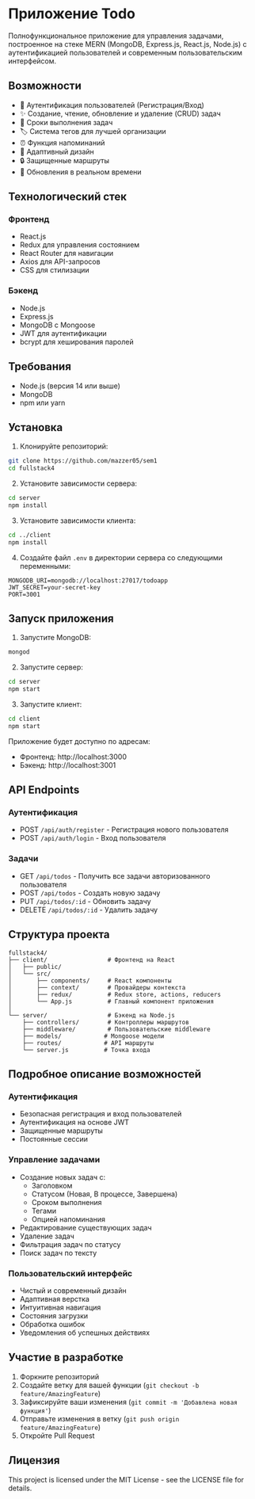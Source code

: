 # Приложение Todo

Полнофункциональное приложение для управления задачами, построенное на стеке MERN (MongoDB, Express.js, React.js, Node.js) с аутентификацией пользователей и современным пользовательским интерфейсом.

## Возможности

- 🔐 Аутентификация пользователей (Регистрация/Вход)
- ✨ Создание, чтение, обновление и удаление (CRUD) задач
- 📅 Сроки выполнения задач
- 🏷️ Система тегов для лучшей организации
- ⏰ Функция напоминаний
- 📱 Адаптивный дизайн
- 🔒 Защищенные маршруты
- 🔄 Обновления в реальном времени

## Технологический стек

### Фронтенд
- React.js
- Redux для управления состоянием
- React Router для навигации
- Axios для API-запросов
- CSS для стилизации

### Бэкенд
- Node.js
- Express.js
- MongoDB с Mongoose
- JWT для аутентификации
- bcrypt для хеширования паролей

## Требования

- Node.js (версия 14 или выше)
- MongoDB
- npm или yarn

## Установка

1. Клонируйте репозиторий:
```bash
git clone https://github.com/mazzer05/sem1
cd fullstack4
```

2. Установите зависимости сервера:
```bash
cd server
npm install
```

3. Установите зависимости клиента:
```bash
cd ../client
npm install
```

4. Создайте файл `.env` в директории сервера со следующими переменными:
```
MONGODB_URI=mongodb://localhost:27017/todoapp
JWT_SECRET=your-secret-key
PORT=3001
```

## Запуск приложения

1. Запустите MongoDB:
```bash
mongod
```

2. Запустите сервер:
```bash
cd server
npm start
```

3. Запустите клиент:
```bash
cd client
npm start
```

Приложение будет доступно по адресам:
- Фронтенд: http://localhost:3000
- Бэкенд: http://localhost:3001

## API Endpoints

### Аутентификация
- POST `/api/auth/register` - Регистрация нового пользователя
- POST `/api/auth/login` - Вход пользователя

### Задачи
- GET `/api/todos` - Получить все задачи авторизованного пользователя
- POST `/api/todos` - Создать новую задачу
- PUT `/api/todos/:id` - Обновить задачу
- DELETE `/api/todos/:id` - Удалить задачу

## Структура проекта

```
fullstack4/
├── client/                 # Фронтенд на React
│   ├── public/
│   └── src/
│       ├── components/     # React компоненты
│       ├── context/        # Провайдеры контекста
│       ├── redux/          # Redux store, actions, reducers
│       └── App.js          # Главный компонент приложения
│
└── server/                 # Бэкенд на Node.js
    ├── controllers/        # Контроллеры маршрутов
    ├── middleware/         # Пользовательские middleware
    ├── models/            # Mongoose модели
    ├── routes/            # API маршруты
    └── server.js          # Точка входа
```

## Подробное описание возможностей

### Аутентификация
- Безопасная регистрация и вход пользователей
- Аутентификация на основе JWT
- Защищенные маршруты
- Постоянные сессии

### Управление задачами
- Создание новых задач с:
  - Заголовком
  - Статусом (Новая, В процессе, Завершена)
  - Сроком выполнения
  - Тегами
  - Опцией напоминания
- Редактирование существующих задач
- Удаление задач
- Фильтрация задач по статусу
- Поиск задач по тексту

### Пользовательский интерфейс
- Чистый и современный дизайн
- Адаптивная верстка
- Интуитивная навигация
- Состояния загрузки
- Обработка ошибок
- Уведомления об успешных действиях

## Участие в разработке

1. Форкните репозиторий
2. Создайте ветку для вашей функции (`git checkout -b feature/AmazingFeature`)
3. Зафиксируйте ваши изменения (`git commit -m 'Добавлена новая функция'`)
4. Отправьте изменения в ветку (`git push origin feature/AmazingFeature`)
5. Откройте Pull Request

## Лицензия

This project is licensed under the MIT License - see the LICENSE file for details.

